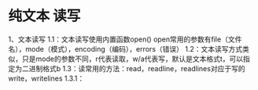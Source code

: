 # 纯文本 读写

1、文本读写
1.1：文本读写使用内置函数open()
open常用的参数有file（文件名），mode（模式），encoding（编码），errors（错误）
1.2：文本读写方式类似，只是mode的参数不同，r代表读取，w/a代表写，默认是文本格式t，可以指定为二进制格式b
1.3：读常用的方法：read，readline，readlines对应于写的write，writelines
1.3.1：